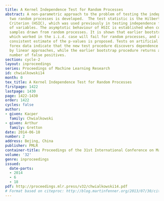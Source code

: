 ```yaml
---
title: A Kernel Independence Test for Random Processes
abstract: A non-parametric approach to the problem of testing the independence of
  two random processes is developed.  The test statistic is the Hilbert-Schmidt Independence
  Criterion (HSIC), which was used previously in testing independence for i.i.d. pairs
  of variables. The asymptotic behaviour of HSIC is established when computed from
  samples drawn from random processes. It is shown that earlier bootstrap procedures
  which worked in the i.i.d. case will fail for random processes, and an alternative
  consistent estimate of the p-values is proposed. Tests on artificial data and real-world
  forex data indicate that the new test procedure discovers dependence which is missed
  by linear approaches, while the earlier bootstrap procedure returns an elevated
  number of false positives.
section: cycle-2
layout: inproceedings
series: Proceedings of Machine Learning Research
id: chwialkowski14
month: 0
tex_title: A Kernel Independence Test for Random Processes
firstpage: 1422
lastpage: 1430
page: 1422-1430
order: 1422
cycles: false
author:
- given: Kacper
  family: Chwialkowski
- given: Arthur
  family: Gretton
date: 2014-06-18
number: 2
address: Bejing, China
publisher: PMLR
container-title: Proceedings of the 31st International Conference on Machine Learning
volume: '32'
genre: inproceedings
issued:
  date-parts:
  - 2014
  - 6
  - 18
pdf: http://proceedings.mlr.press/v32/chwialkowski14.pdf
# Format based on citeproc: http://blog.martinfenner.org/2013/07/30/citeproc-yaml-for-bibliographies/
---
```

